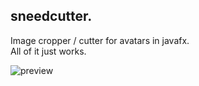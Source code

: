 ## sneedcutter.

Image cropper / cutter for avatars in javafx.  
All of it just works.

![preview](https://github.com/user-attachments/assets/15be5f05-c87c-4b8a-a58d-f62db0b939f7)
